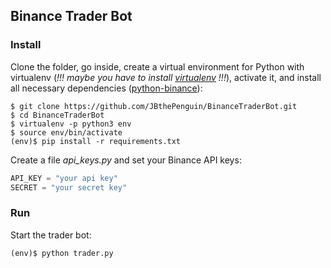 ## Binance Trader Bot
### Install
Clone the folder, go inside, create a virtual environment for Python with virtualenv (*!!! maybe you have to install [virtualenv](https://virtualenv.pypa.io/en/stable/) !!!*), activate it, and install all necessary dependencies ([python-binance](https://github.com/sammchardy/python-binance)):
```shell
$ git clone https://github.com/JBthePenguin/BinanceTraderBot.git
$ cd BinanceTraderBot
$ virtualenv -p python3 env
$ source env/bin/activate
(env)$ pip install -r requirements.txt
```
Create a file *api_keys.py* and set your Binance API keys:
```python
API_KEY = "your api key"
SECRET = "your secret key"
```
### Run
Start the trader bot:
```shell
(env)$ python trader.py
```